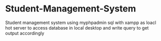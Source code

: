 # Student-Management-System
Student management system using myphpadmin sql with xampp as loacl hot server to access database in local desktop and write query to get output accordingly
